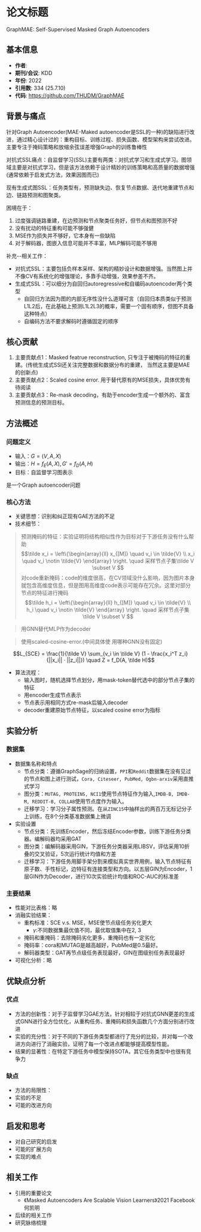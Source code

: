 # 论文标题

GraphMAE: Self-Supervised Masked Graph Autoencoders

## 基本信息
- **作者**: 
- **期刊/会议**: KDD
- **年份**: 2022
- **引用数**: 334 (25.7.10)
- **代码**: https://github.com/THUDM/GraphMAE

## 背景与痛点

针对Graph Autoencoder(MAE-Maked autoencoder是SSL的一种)的缺陷进行改进，通过精心设计过的：重构目标、训练过程、损失函数、模型架构来尝试改进。主要专注于掩码策略和放缩余弦误差增强Graph的训练鲁棒性

对抗式SSL痛点：自监督学习(SSL)主要有两类：对抗式学习和生成式学习。图领域主要是对抗式学习，但是该方法依赖于设计精妙的训练策略和高质量的数据增强(通常依赖于启发式方法，效果因图而已)

现有生成式图SSL：任务类型有，预测缺失边、恢复节点数据、迭代地重建节点和边、链路预测和图聚类。

困境在于：
1. 过度强调链路重建，在边预测和节点聚类任务好，但节点和图预测不好
2. 没有扰动的特征重构可能不够强健
3. MSE作为损失并不够好，它本身有一些缺陷
4. 对于解码器，图嵌入信息可能并不丰富，MLP解码可能不够用

补充--相关工作：
* 对抗式SSL：主要包括负样本采样、架构的精妙设计和数据增强。当然图上并不像CV有系统化的增强理论，多靠手动增强，效果参差不齐。
* 生成式SSL：可以细分为自回归autoregressive和自编码autoencoder两个类型
    * 自回归方法因为图的内部无序性没什么道理可言（自回归本质类似于预测L1L2后，在此基础上预测L1L2L3的概率，需要一个固有顺序，但图不具备这种特点）
    * 自编码方法不要求解码时遵循固定的顺序

## 核心贡献
1. 主要贡献点1：Masked featrue reconstruction, 只专注于被掩码的特征的重建。(传统生成式SSl还关注完整数据和数据分布的重建， 当然这主要是MAE的创新点)
2. 主要贡献点2：Scaled cosine error. 用于替代原有的MSE损失，具体优势有待阅读
3. 主要贡献点3：Re-mask decoding，有助于encoder生成一个额外的、富含预测信息的预测目标。

## 方法概述
### 问题定义
- 输入：$G = (V, A, X)$
- 输出：$H = f_E(A, X), G' = f_D(A, H)$
- 目标：自监督学习图表示

是一个Graph autoencoder问题

### 核心方法
- 关键思想：识别和纠正现有GAE方法的不足
- 技术细节：
> 预测掩码的特征：实验证明将结构相似性作为目标对于下游任务没有什么帮助
$$\tilde x_i = \left\{\begin{array}{ll} x_{[M]} \quad v_i \in \tilde{V} \\ x_i \quad v_i \notin \tilde{V} \end{array} \right. \quad 采样节点子集\tilde V \subset V $$
> 对code重新掩码：code的维度很高，在CV领域没什么影响，因为图片本身就包含高维度信息，但是图用高维度code表示可能存在冗余。这里对部分节点的特征进行掩码
$$\tilde h_i = \left\{\begin{array}{ll} h_{[M]} \quad v_i \in \tilde{V} \\ h_i \quad v_i \notin \tilde{V} \end{array} \right. \quad 采样节点子集\tilde V \subset V $$

> 用GNN替代MLP作为decoder


> 使用scaled-cosine-error.(中间具体使 用哪种GNN没有固定)

$$L_{SCE} = \frac{1}{\tilde V} \sum_{v_i \in \tilde V} (1 - \frac{x_i^T z_i}{||x_i||  · ||z_i||})  \quad Z = f_D(A, \tilde H)$$

- 算法流程：
    * 输入图时，随机选择节点划分，用mask-token替代选中的部分节点子集的特征
    * 用encoder生成节点表示
    * 节点表示用相同方式re-mask后输入decoder
    * decoder重建原始节点特征，以scaled cosine error为指标


## 实验分析
### 数据集
- 数据集名称和特点
    * 节点分类：遵循GraphSage的归纳设置，`PPI`和`Reddit`数据集在没有见过的节点和图上进行测试，`Cora, Citeseer, PubMed, Ogbn-arxiv`采用直推式学习
    * 图分类：`MUTAG, PROTEINS, NCI1`使用节点特征作为输入,`IMDB-B, IMDB-M, REDDIT-B, COLLAB`使用节点度作为输入。
    * 迁移学习：学习分子属性预测。在从`ZINC15`中抽样出的两百万无标记分子上训练，在8个分类基准数据集上微调
- 实验设置
    * 节点分类：先训练Encoder，然后冻结Encoder参数，训练下游任务分类器。编解码器均采用GAT
    * 图分类：编解码器采用GIN，下游任务分类器采用LIBSV，评估采用10折叠的交叉验证，5次运行统计均值和方差
    * 迁移学习：下游任务用脚手架分割来模拟真实世界用例，输入节点特征有原子数、手性标记，边特征有连接类型和方向。以五层GIN为Encoder，1层GIN作为Decoder，进行10次实验统计均值和ROC-AUC的标准差

### 主要结果
- 性能对比表格：略
- 消融实验结果：
    * 重构标准：SCE v.s. MSE，MSE使节点级任务劣化更大
        * $\gamma$:不同数据集最优值不同，最优取值集中在2, 3
    * 掩码和重掩码：去除掩码劣化更多，重掩码也有一定劣化
    * 掩码率：cora和MUTAG是越高越好，PubMed是0.5最好。
    * 解码器类型：GAT再节点级任务表现最好，GIN在图级别任务表现最好
- 可视化分析：略

## 优缺点分析
### 优点
- 方法的创新性：对于子监督学习GAE方法，针对相较于对抗式GNN更差的生成式GNN进行全方位优化，从重构任务、重掩码和损失函数几个方面分别进行改进
- 实验的充分性：对于不同的下游任务类型都进行了充分的比较，并对每一个改进方向进行了消融实验，证明了每一个改进点都能够提高模型性能。
- 结果的显著性：在特定下游任务中模型保持SOTA，其它任务类型中也很有竞争力

### 缺点
- 方法的局限性：
- 实验的不足
- 可能的改进方向

## 启发和思考
- 对自己研究的启发
- 可能的扩展方向
- 实现的难点

## 相关工作
- 引用的重要论文
    * 《Masked Autoencoders Are Scalable Vision Learners》2021 Facebook 何凯明
- 后续的相关工作
- 研究脉络梳理
